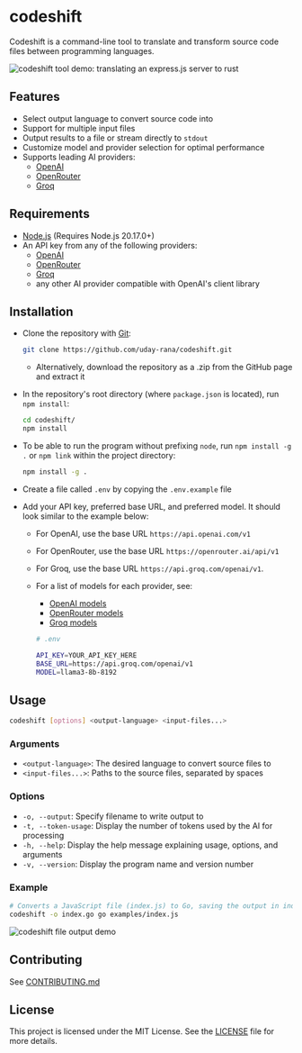# codeshift

Codeshift is a command-line tool to translate and transform source code files between programming languages.

![codeshift tool demo: translating an express.js server to rust](https://dev-to-uploads.s3.amazonaws.com/uploads/articles/1bphaoatr4iig56ac2z4.gif)

## Features

- Select output language to convert source code into
- Support for multiple input files
- Output results to a file or stream directly to `stdout`
- Customize model and provider selection for optimal performance
- Supports leading AI providers:
  - [OpenAI](https://platform.openai.com/)
  - [OpenRouter](https://openrouter.ai/)
  - [Groq](https://console.groq.com/docs/quickstart)

## Requirements

- [Node.js](https://nodejs.org/en) (Requires Node.js 20.17.0+)
- An API key from any of the following providers:
  - [OpenAI](https://platform.openai.com/)
  - [OpenRouter](https://openrouter.ai/)
  - [Groq](https://console.groq.com/docs/quickstart)
  - any other AI provider compatible with OpenAI's client library

## Installation

- Clone the repository with [Git](https://git-scm.com/):

    ```bash
    git clone https://github.com/uday-rana/codeshift.git
    ```

  - Alternatively, download the repository as a .zip from the GitHub page and extract it

- In the repository's root directory (where `package.json` is located), run `npm install`:

    ```bash
    cd codeshift/
    npm install
    ```

- To be able to run the program without prefixing `node`, run `npm install -g .` or `npm link` within the project directory:

    ```bash
    npm install -g .
    ```

- Create a file called `.env` by copying the `.env.example` file

- Add your API key, preferred base URL, and preferred model. It should look similar to the example below:
  - For OpenAI, use the base URL `https://api.openai.com/v1`
  - For OpenRouter, use the base URL `https://openrouter.ai/api/v1`
  - For Groq, use the base URL `https://api.groq.com/openai/v1`.
  - For a list of models for each provider, see:
    - [OpenAI models](https://platform.openai.com/docs/models)
    - [OpenRouter models](https://openrouter.ai/models)
    - [Groq models](https://console.groq.com/docs/models)

    ```bash
    # .env

    API_KEY=YOUR_API_KEY_HERE
    BASE_URL=https://api.groq.com/openai/v1
    MODEL=llama3-8b-8192
    ```

## Usage

```bash
codeshift [options] <output-language> <input-files...>
```

### Arguments

- `<output-language>`: The desired language to convert source files to
- `<input-files...>`: Paths to the source files, separated by spaces

### Options

- `-o, --output`: Specify filename to write output to
- `-t, --token-usage`: Display the number of tokens used by the AI for processing
- `-h, --help`: Display the help message explaining usage, options, and arguments
- `-v, --version`: Display the program name and version number

### Example

```bash
# Converts a JavaScript file (index.js) to Go, saving the output in index.go
codeshift -o index.go go examples/index.js
```

![codeshift file output demo](https://dev-to-uploads.s3.amazonaws.com/uploads/articles/tqlkq2d1495e6qps5wz3.gif)

## Contributing

See [CONTRIBUTING.md](./CONTRIBUTING.md)

## License

This project is licensed under the MIT License. See the [LICENSE](./LICENSE) file for more details.
